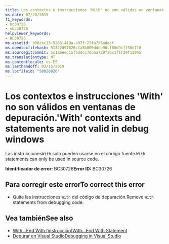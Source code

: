 ```yaml
---
title: Los contextos e instrucciones 'With' no son válidos en ventanas de depuración.
ms.date: 07/20/2015
f1_keywords:
- bc30726
- vbc30726
helpviewer_keywords:
- BC30726
ms.assetid: b08cec13-9283-419a-a97f-25fa756adecf
ms.openlocfilehash: 51322d97626c1a5b000ddcb98cf85d9cff38d7f6
ms.sourcegitcommit: 5c1abeec15fbddcc7dbaa729fabc1f1f29f12045
ms.translationtype: MT
ms.contentlocale: es-ES
ms.lasthandoff: 03/15/2019
ms.locfileid: "58028826"
---
```

# <a name="with-contexts-and-statements-are-not-valid-in-debug-windows"></a><span data-ttu-id="76355-102">Los contextos e instrucciones 'With' no son válidos en ventanas de depuración.</span><span class="sxs-lookup"><span data-stu-id="76355-102">'With' contexts and statements are not valid in debug windows</span></span>
<span data-ttu-id="76355-103">Las instrucciones`With` solo pueden usarse en el código fuente.</span><span class="sxs-lookup"><span data-stu-id="76355-103">`With` statements can only be used in source code.</span></span>  
  
 <span data-ttu-id="76355-104">**Identificador de error:** BC30726</span><span class="sxs-lookup"><span data-stu-id="76355-104">**Error ID:** BC30726</span></span>  
  
## <a name="to-correct-this-error"></a><span data-ttu-id="76355-105">Para corregir este error</span><span class="sxs-lookup"><span data-stu-id="76355-105">To correct this error</span></span>  
  
-   <span data-ttu-id="76355-106">Quite las instrucciones `With` del código de depuración.</span><span class="sxs-lookup"><span data-stu-id="76355-106">Remove `With` statements from debugging code.</span></span>  
  
## <a name="see-also"></a><span data-ttu-id="76355-107">Vea también</span><span class="sxs-lookup"><span data-stu-id="76355-107">See also</span></span>

- [<span data-ttu-id="76355-108">With...End With (instrucción)</span><span class="sxs-lookup"><span data-stu-id="76355-108">With...End With Statement</span></span>](../../visual-basic/language-reference/statements/with-end-with-statement.md)
- [<span data-ttu-id="76355-109">Depurar en Visual Studio</span><span class="sxs-lookup"><span data-stu-id="76355-109">Debugging in Visual Studio</span></span>](/visualstudio/debugger/debugging-in-visual-studio)

